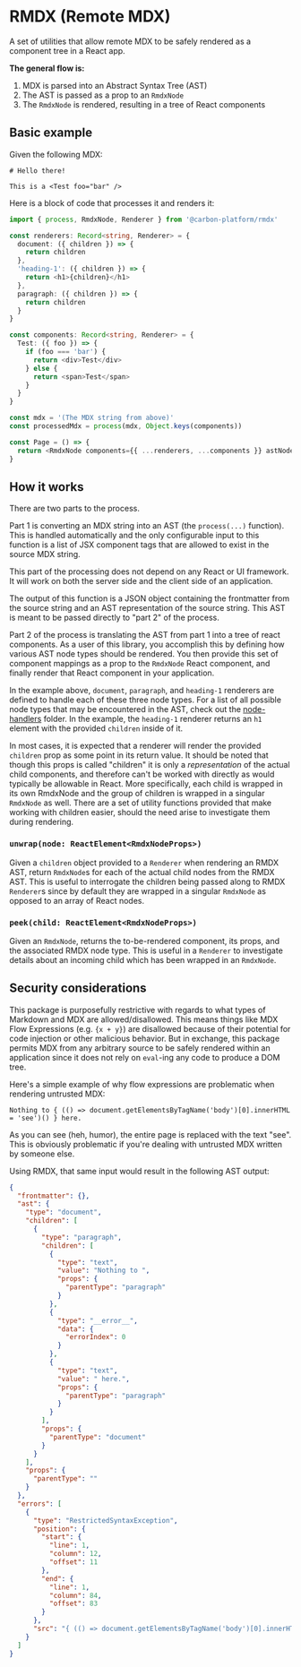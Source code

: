 # RMDX (Remote MDX)

A set of utilities that allow remote MDX to be safely rendered as a component tree in a React app.

**The general flow is:**

1. MDX is parsed into an Abstract Syntax Tree (AST)
2. The AST is passed as a prop to an `RmdxNode`
3. The `RmdxNode` is rendered, resulting in a tree of React components

## Basic example

Given the following MDX:

```mdx
# Hello there!

This is a <Test foo="bar" />
```

Here is a block of code that processes it and renders it:

```ts
import { process, RmdxNode, Renderer } from '@carbon-platform/rmdx'

const renderers: Record<string, Renderer> = {
  document: ({ children }) => {
    return children
  },
  'heading-1': ({ children }) => {
    return <h1>{children}</h1>
  },
  paragraph: ({ children }) => {
    return children
  }
}

const components: Record<string, Renderer> = {
  Test: ({ foo }) => {
    if (foo === 'bar') {
      return <div>Test</div>
    } else {
      return <span>Test</span>
    }
  }
}

const mdx = '(The MDX string from above)'
const processedMdx = process(mdx, Object.keys(components))

const Page = () => {
  return <RmdxNode components={{ ...renderers, ...components }} astNode={processedMdx.ast} />
}
```

## How it works

There are two parts to the process.

Part 1 is converting an MDX string into an AST (the `process(...)` function). This is handled
automatically and the only configurable input to this function is a list of JSX component tags that
are allowed to exist in the source MDX string.

This part of the processing does not depend on any React or UI framework. It will work on both the
server side and the client side of an application.

The output of this function is a JSON object containing the frontmatter from the source string and
an AST representation of the source string. This AST is meant to be passed directly to "part 2" of
the process.

Part 2 of the process is translating the AST from part 1 into a tree of react components. As a user
of this library, you accomplish this by defining how various AST node types should be rendered. You
then provide this set of component mappings as a prop to the `RmdxNode` React component, and finally
render that React component in your application.

In the example above, `document`, `paragraph`, and `heading-1` renderers are defined to handle each
of these three node types. For a list of all possible node types that may be encountered in the AST,
check out the [node-handlers](./src/main/node-handlers) folder. In the example, the `heading-1`
renderer returns an `h1` element with the provided `children` inside of it.

In most cases, it is expected that a renderer will render the provided `children` prop as some point
in its return value. It should be noted that though this props is called "children" it is only a
_representation_ of the actual child components, and therefore can't be worked with directly as
would typically be allowable in React. More specifically, each child is wrapped in its own RmdxNode
and the group of children is wrapped in a singular `RmdxNode` as well. There are a set of utility
functions provided that make working with children easier, should the need arise to investigate them
during rendering.

### `unwrap(node: ReactElement<RmdxNodeProps>)`

Given a `children` object provided to a `Renderer` when rendering an RMDX AST, return `RmdxNode`s
for each of the actual child nodes from the RMDX AST. This is useful to interrogate the children
being passed along to RMDX `Renderer`s since by default they are wrapped in a singular `RmdxNode` as
opposed to an array of React nodes.

### `peek(child: ReactElement<RmdxNodeProps>)`

Given an `RmdxNode`, returns the to-be-rendered component, its props, and the associated RMDX node
type. This is useful in a `Renderer` to investigate details about an incoming child which has been
wrapped in an `RmdxNode`.

## Security considerations

This package is purposefully restrictive with regards to what types of Markdown and MDX are
allowed/disallowed. This means things like MDX Flow Expressions (e.g. `{x + y}`) are disallowed
because of their potential for code injection or other malicious behavior. But in exchange, this
package permits MDX from any arbitrary source to be safely rendered within an application since it
does not rely on `eval`-ing any code to produce a DOM tree.

Here's a simple example of why flow expressions are problematic when rendering untrusted MDX:

```mdx
Nothing to { (() => document.getElementsByTagName('body')[0].innerHTML = 'see')() } here.
```

As you can see (heh, humor), the entire page is replaced with the text "see". This is obviously
problematic if you're dealing with untrusted MDX written by someone else.

Using RMDX, that same input would result in the following AST output:

```json
{
  "frontmatter": {},
  "ast": {
    "type": "document",
    "children": [
      {
        "type": "paragraph",
        "children": [
          {
            "type": "text",
            "value": "Nothing to ",
            "props": {
              "parentType": "paragraph"
            }
          },
          {
            "type": "__error__",
            "data": {
              "errorIndex": 0
            }
          },
          {
            "type": "text",
            "value": " here.",
            "props": {
              "parentType": "paragraph"
            }
          }
        ],
        "props": {
          "parentType": "document"
        }
      }
    ],
    "props": {
      "parentType": ""
    }
  },
  "errors": [
    {
      "type": "RestrictedSyntaxException",
      "position": {
        "start": {
          "line": 1,
          "column": 12,
          "offset": 11
        },
        "end": {
          "line": 1,
          "column": 84,
          "offset": 83
        }
      },
      "src": "{ (() => document.getElementsByTagName('body')[0].innerHTML = 'see')() }"
    }
  ]
}
```
